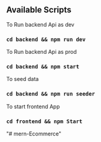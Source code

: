 ## Available Scripts

To Run backend Api as dev

### `cd backend && npm run dev`

To Run backend Api as prod

### `cd backend && npm start`

To seed data

### `cd backend && npm run seeder`



To start frontend App

### `cd frontend && npm Start`
"# mern-Ecommerce" 
